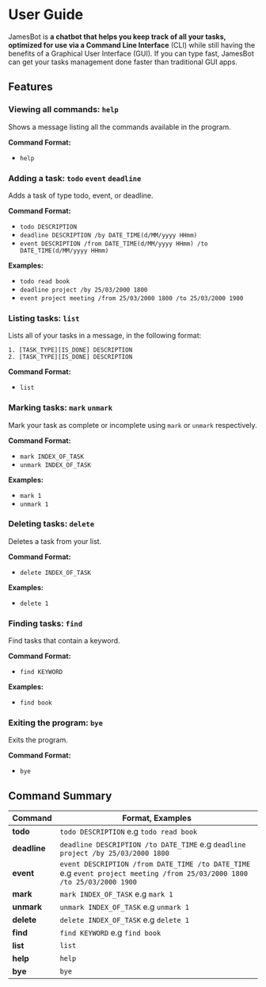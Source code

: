 # User Guide

JamesBot is **a chatbot that helps you keep track of all your tasks, optimized for use via a Command Line Interface** (CLI)
while still having the benefits of a Graphical User Interface (GUI). If you can type fast, JamesBot can get your tasks
management done faster than traditional GUI apps.

## Features 

### Viewing all commands: `help`
Shows a message listing all the commands available in the program.

**Command Format:**
- `help`

### Adding a task: `todo` `event` `deadline`

Adds a task of type todo, event, or deadline.

**Command Format:**
- `todo DESCRIPTION`
- `deadline DESCRIPTION /by DATE_TIME(d/MM/yyyy HHmm)`
- `event DESCRIPTION /from DATE_TIME(d/MM/yyyy HHmm) /to DATE_TIME(d/MM/yyyy HHmm)`

**Examples:**
- `todo read book`
- `deadline project /by 25/03/2000 1800`
- `event project meeting /from 25/03/2000 1800 /to 25/03/2000 1900`


### Listing tasks: `list`
Lists all of your tasks in a message, in the following format:
```
1. [TASK_TYPE][IS_DONE] DESCRIPTION
2. [TASK_TYPE][IS_DONE] DESCRIPTION
```

**Command Format:**
- `list`

### Marking tasks: `mark` `unmark`
Mark your task as complete or incomplete using `mark` or `unmark` respectively.

**Command Format:**
- `mark INDEX_OF_TASK`
- `unmark INDEX_OF_TASK`

**Examples:**
- `mark 1`
- `unmark 1`

### Deleting tasks: `delete`
Deletes a task from your list.

**Command Format:**
- `delete INDEX_OF_TASK`

**Examples:**
- `delete 1`

### Finding tasks: `find`
Find tasks that contain a keyword.

**Command Format:**
- `find KEYWORD`

**Examples:**
- `find book`

### Exiting the program: `bye`
Exits the program.

**Command Format:**
- `bye`

## Command Summary
| Command      | Format, Examples                                                                                                        |
|--------------|-------------------------------------------------------------------------------------------------------------------------|
| **todo**     | `todo DESCRIPTION` e.g `todo read book`                                                                                 |
| **deadline** | `deadline DESCRIPTION /to DATE_TIME` e.g `deadline project /by 25/03/2000 1800`                                         |
| **event**    | `event DESCRIPTION /from DATE_TIME /to DATE_TIME` e.g `event project meeting /from 25/03/2000 1800 /to 25/03/2000 1900` |
| **mark**     | `mark INDEX_OF_TASK` e.g `mark 1`                                                                                       |
| **unmark**   | `unmark INDEX_OF_TASK` e.g `unmark 1`                                                                                   |
| **delete**   | `delete INDEX_OF_TASK` e.g `delete 1`                                                                                   |
| **find**     | `find KEYWORD` e.g `find book`                                                                                          |
| **list**     | `list`                                                                                                                  |
| **help**     | `help`                                                                                                                  |
| **bye**      | `bye`                                                                                                                   |
